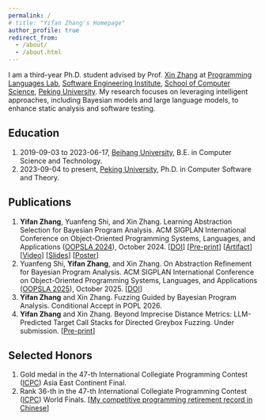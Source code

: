 ```yaml
---
permalink: /
# title: "Yifan Zhang's Homepage"
author_profile: true
redirect_from: 
  - /about/
  - /about.html
---
```




I am a third-year Ph.D. student advised by Prof. [Xin Zhang](https://xinpl.github.io) at [Programming Languages Lab](https://pl.cs.pku.edu.cn/en/), [Software Engineering Institute](https://www.sei.pku.edu.cn), [School of Computer Science](https://cs.pku.edu.cn/English/Home.htm), [Peking University](https://english.pku.edu.cn). My research focuses on leveraging intelligent approaches, including Bayesian models and large language models, to enhance static analysis and software testing.

## Education

1. 2019-09-03 to 2023-06-17, [Beihang University](https://ev.buaa.edu.cn), B.E. in Computer Science and Technology.
2. 2023-09-04 to present, [Peking University](https://english.pku.edu.cn), Ph.D. in Computer Software and Theory.

## Publications

1. **Yifan Zhang**, Yuanfeng Shi, and Xin Zhang. Learning Abstraction Selection for Bayesian Program
Analysis. ACM SIGPLAN International Conference on Object-Oriented Programming Systems, Languages, and Applications ([OOPSLA 2024](https://2024.splashcon.org/track/splash-2024-oopsla)), October 2024. [[DOI](https://doi.org/10.1145/3649845)] [[Pre-print](files/oopsla2024.pdf)] [[Artifact](https://doi.org/10.5281/zenodo.10897277)] [[Video](https://www.youtube.com/watch?v=p48Qgib0w0E)] [[Slides](files/oopsla2024-slides.pptx)] [[Poster](files/oopsla2024-poster.pdf)]
2. Yuanfeng Shi, **Yifan Zhang**, and Xin Zhang. On Abstraction Refinement for Bayesian Program Analysis. ACM SIGPLAN International Conference on Object-Oriented Programming Systems, Languages, and Applications ([OOPSLA 2025](https://2025.splashcon.org/track/OOPSLA)), October 2025. [[DOI](https://doi.org/10.1145/3763166)]
3. **Yifan Zhang** and Xin Zhang. Fuzzing Guided by Bayesian Program Analysis. Conditional Accept in POPL 2026.
4. **Yifan Zhang** and Xin Zhang. Beyond Imprecise Distance Metrics: LLM-Predicted Target Call Stacks for Directed Greybox Fuzzing. Under submission. [[Pre-print](https://arxiv.org/abs/2510.23101)]

## Selected Honors

1. Gold medal in the 47-th International Collegiate Programming Contest ([ICPC](https://icpc.global)) Asia East Continent Final.
2. Rank 36-th in the 47-th International Collegiate Programming Contest ([ICPC](https://icpc.global)) World Finals. [[My competitive programming retirement record in Chinese](https://zhuanlan.zhihu.com/p/7540082137)]